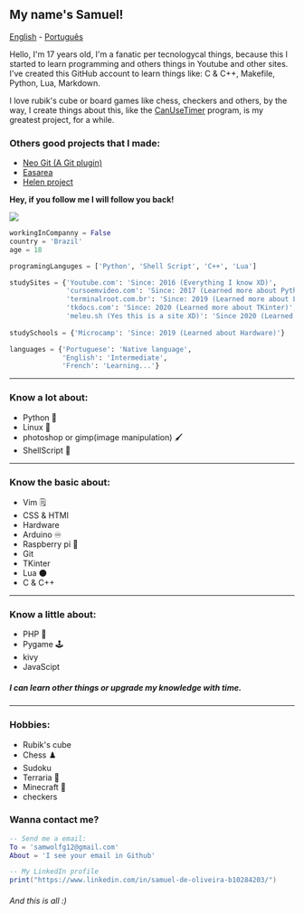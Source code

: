 ## My name's Samuel!

[English](https://github.com/Samuel-de-Oliveira/Samuel-de-Oliveira) - [Português](https://github.com/Samuel-de-Oliveira/Samuel-de-Oliveira/blob/main/LEIA-ME.md)

Hello, I'm 17 years old, I'm a fanatic per tecnologycal things, because this I started to
learn programming and others things in Youtube and other sites. I've created this
GitHub account to learn things like: C & C++, Makefile, Python, Lua, Markdown.

I love rubik's cube or board games like chess, checkers and others, by the way,
I create things about this, like the [CanUseTimer](https://github.com/Samuel-de-Oliveira/CanUseTimer)
program, is my greatest project, for a while.

### Others good projects that I made:

- [Neo Git (A Git plugin)](https://github.com/samuel-de-Oliveira/neo-git)
- [Easarea](https://github.com/samuel-de-oliveira/Easarea)
- [Helen project](https://github.com/samuel-de-Oliveira/helen)

**Hey, if you follow me I will follow you back!**

<img src="https://github-readme-stats.vercel.app/api/top-langs/?username=samuel-de-oliveira&layout=compact&langs_count=8&theme=darcula">

``` Python
workingInCompanny = False
country = 'Brazil'
age = 18

programingLanguges = ['Python', 'Shell Script', 'C++', 'Lua']

studySites = {'Youtube.com': 'Since: 2016 (Everything I know XD)',
              'cursoemvideo.com': 'Since: 2017 (Learned more about Python and basic Linux)',
              'terminalroot.com.br': 'Since: 2019 (Learned more about Linux)',
              'tkdocs.com': 'Since: 2020 (Learned more about TKinter)',
              'meleu.sh (Yes this is a site XD)': 'Since 2020 (Learned about ShellScript)'}
              
studySchools = {'Microcamp': 'Since: 2019 (Learned about Hardware)'}

languages = {'Portuguese': 'Native language', 
             'English': 'Intermediate',
             'French': 'Learning...'}
```

---
### Know a lot about:
- Python 🐍
- Linux 🐧
- photoshop or gimp(image manipulation) 🖌️
- ShellScript 🐚

---
### Know the basic about:
- Vim 🗒️
- CSS & HTMl
- Hardware
- Arduino ♾️
- Raspberry pi 🍓
- Git
- TKinter
- Lua 🌑
- C & C++

---
### Know a little about:
- PHP 🐘
- Pygame 🕹️
- kivy
- JavaScipt

##### I can learn other things or upgrade my knowledge with time.

---
### Hobbies:
- Rubik's cube
- Chess ♟️
- Sudoku
- Terraria 🌳
- Minecraft 🏹
- checkers

### Wanna contact me?

```lua
-- Send me a email:
To = 'samwolfg12@gmail.com'
About = 'I see your email in Github'

-- My LinkedIn profile
print("https://www.linkedin.com/in/samuel-de-oliveira-b10284203/")
```
###### *And this is all :)*
